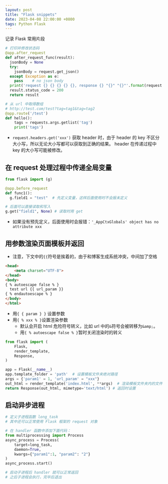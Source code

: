```yaml
---
layout: post
title: "Flask snippets"
date: 2023-04-08 22:00:00 +0800
tags: Python Flask
---
```


记录 Flask 常用片段

```python
# 打印并修改状态码
@app.after_request
def after_request_func(result):
  jsonBody = None
  try:
    jsonBody = request.get_json()
  except Exception as e:
    pass    # no json body
  print('request {} {} {} {} {}, response {} "{}" "{}"'.format(request.remote_addr,request.method, request.path, request.args, jsonBody, result.status_code, result.status, result.data))
  result.status_code = 200
  return result

# 从 url 中取得数组
# http://test.com/test?tag=tag1&tag=tag2
@app.route('/test')
def hello():
    tags = requests.args.getlist('tag')
    print('tags')
```

- `request.headers.get('xxx')`
  获取 header 时，由于 header 的 key 不区分大小写，所以无论大小写都可以获取到正确的结果。 header 在传递过程中 key 的大小写可能被修改。

## 在 request 处理过程中传递全局变量

```python
from flask import (g)

@app.before_request
def func1():
  g.field1 = "test"  # 先定义变量，这样后面使用时不会报未定义

# 后面可以直接读取和写入
g.get("field1", None) # 读取时用 get
```

- 如果没有预先定义，后面使用时会报错：`'_AppCtxGlobals' object has no attribute xxx`

## 用参数渲染页面模板并返回

- 注意，下文中的`{{`符号是挨着的，由于和博客生成系统冲突，中间加了空格

```html
<head>
    <meta charset="UTF-8">
</head>
<body>
{ % autoescape false % }
  test url {{ url_param }}
{ % endautoescape % }
</body>
</html>
```

- 用`{ { param } }` 设置参数
- 用`{ % xxx % }`设置渲染参数
  - 默认会开启 html 危险符号转义，比如 url 中的`&`符号会被转移为`&amp;`。
  - 用`{ % autoescape false % }`暂时关闭渲染时的转义

```python
from flask import (
    Flask,
    render_template,
    Response,
)

app = Flask(__name__)
app.template_folder = 'path'  # 设置模板文件夹绝对路径
args = {'param1' = 1, 'url_param' = "xxx"}
out_html = render_template('index.html', **args)  # 渲染模板文件夹内的文件
return Response(out_html, mimetype='text/html') # 返回时设置
```

## 启动异步进程

```python
# 定义子进程函数 long_task
# 其中还可以正常使用 Flask 框架的 request 对象

# 在 handler 函数中添加下面代码：
from multiprocessing import Process
async_process = Process(
    target=long_task,
    daemon=True,
    kwargs={"param1":1, "param2": "2"}
)
async_process.start()

# 启动子进程后 handler 就可以正常返回
# 之后子进程会执行，完毕后退出
```
